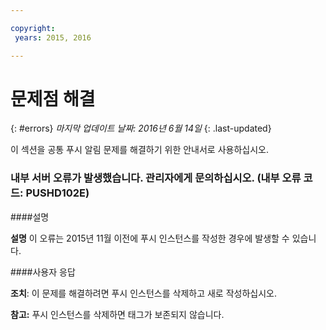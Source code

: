 ```yaml
---

copyright:
 years: 2015, 2016

---
```


# 문제점 해결
{: #errors}
*마지막 업데이트 날짜: 2016년 6월 14일*
{: .last-updated}

이 섹션을 공통 푸시 알림 문제를 해결하기 위한 안내서로 사용하십시오. 


### 내부 서버 오류가 발생했습니다. 관리자에게 문의하십시오. (내부 오류 코드: PUSHD102E)

####설명

**설명** 이 오류는 2015년 11월 이전에 푸시 인스턴스를 작성한 경우에 발생할 수 있습니다.  

####사용자 응답

**조치**: 이 문제를 해결하려면 푸시 인스턴스를 삭제하고 새로 작성하십시오.

**참고:** 푸시 인스턴스를 삭제하면 태그가 보존되지 않습니다.

